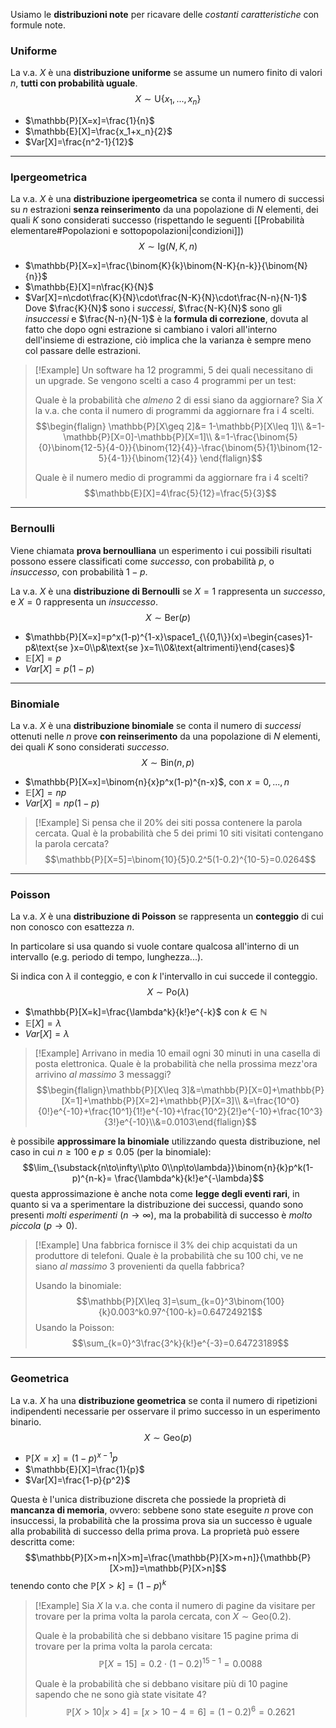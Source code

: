 Usiamo le **distribuzioni note** per ricavare delle _costanti caratteristiche_ con formule note.

### Uniforme
La v.a. $X$ è una **distribuzione uniforme** se assume un numero finito di valori $n$, **tutti con probabilità uguale**.
$$X\sim \text{U}\{x_1,...,x_n\}$$
- $\mathbb{P}[X=x]=\frac{1}{n}$
- $\mathbb{E}[X]=\frac{x_1+x_n}{2}$
- $Var[X]=\frac{n^2-1}{12}$

---
### Ipergeometrica
La v.a. $X$ è una **distribuzione ipergeometrica** se conta il numero di successi su $n$ estrazioni **senza reinserimento** da una popolazione di $N$ elementi, dei quali $K$ sono considerati successo (rispettando le seguenti [[Probabilità elementare#Popolazioni e sottopopolazioni|condizioni]])
$$X\sim \text{Ig}(N, K, n)$$
- $\mathbb{P}[X=x]=\frac{\binom{K}{k}\binom{N-K}{n-k}}{\binom{N}{n}}$
- $\mathbb{E}[X]=n\frac{K}{N}$
- $Var[X]=n\cdot\frac{K}{N}\cdot\frac{N-K}{N}\cdot\frac{N-n}{N-1}$
	Dove $\frac{K}{N}$ sono i _successi_, $\frac{N-K}{N}$ sono gli _insuccessi_ e $\frac{N-n}{N-1}$ è la **formula di correzione**, dovuta al fatto che dopo ogni estrazione si cambiano i valori all'interno dell'insieme di estrazione, ciò implica che la varianza è sempre meno col passare delle estrazioni.

>[!Example]
>Un software ha $12$ programmi, $5$ dei quali necessitano di un upgrade.
>Se vengono scelti a caso $4$ programmi per un test:
>
>Quale è la probabilità che _almeno_ $2$ di essi siano da aggiornare?
>Sia $X$ la v.a. che conta il numero di programmi da aggiornare fra i $4$ scelti.
>$$\begin{flalign}
>\mathbb{P}[X\geq 2]&= 1-\mathbb{P}[X\leq 1]\\
>&=1-\mathbb{P}[X=0]-\mathbb{P}[X=1]\\
>&=1-\frac{\binom{5}{0}\binom{12-5}{4-0}}{\binom{12}{4}}-\frac{\binom{5}{1}\binom{12-5}{4-1}}{\binom{12}{4}}
>\end{flalign}$$
>
>Quale è il numero medio di programmi da aggiornare fra i $4$ scelti?
>$$\mathbb{E}[X]=4\frac{5}{12}=\frac{5}{3}$$

---
### Bernoulli
Viene chiamata **prova bernoulliana** un esperimento i cui possibili risultati possono essere classificati come _successo_, con probabilità $p$, o _insuccesso_, con probabilità $1-p$.

La v.a. $X$ è una **distribuzione di Bernoulli** se $X=1$ rappresenta un _successo_, e $X=0$ rappresenta un _insuccesso_.
$$X\sim \text{Ber}(p)$$
- $\mathbb{P}[X=x]=p^x(1-p)^{1-x}\space1_{\{0,1\}}(x)=\begin{cases}1-p&\text{se }x=0\\p&\text{se }x=1\\0&\text{altrimenti}\end{cases}$
- $\mathbb{E}[X]=p$
- $Var[X]=p(1-p)$

---
### Binomiale
La v.a. $X$ è una **distribuzione binomiale** se conta il numero di _successi_ ottenuti nelle $n$ prove **con reinserimento** da una popolazione di $N$ elementi, dei quali $K$ sono considerati _successo_.
$$X\sim\text{Bin}(n,p)$$
- $\mathbb{P}[X=x]=\binom{n}{x}p^x(1-p)^{n-x}$, con $x=0,...,n$
- $\mathbb{E}[X]=np$
- $Var[X]=np(1-p)$

>[!Example]
>Si pensa che il $20\%$ dei siti possa contenere la parola cercata.
>Qual è la probabilità che $5$ dei primi $10$ siti visitati contengano la parola cercata?
>$$\mathbb{P}[X=5]=\binom{10}{5}0.2^5(1-0.2)^{10-5}=0.0264$$

---
### Poisson
La v.a. $X$ è una **distribuzione di Poisson** se rappresenta un **conteggio** di cui non conosco con esattezza $n$.

In particolare si usa quando si vuole contare qualcosa all'interno di un intervallo (e.g. periodo di tempo, lunghezza...).

Si indica con $\lambda$ il conteggio, e con $k$ l'intervallo in cui succede il conteggio.
$$X\sim\text{Po}(\lambda)$$
- $\mathbb{P}[X=k]=\frac{\lambda^k}{k!}e^{-k}$ con $k\in\mathbb{N}$
- $\mathbb{E}[X]=\lambda$
- $Var[X]=\lambda$

>[!Example]
>Arrivano in media $10$ email ogni $30$ minuti in una casella di posta elettronica.
>Quale è la probabilità che nella prossima mezz'ora arrivino _al massimo_ $3$ messaggi?
>$$\begin{flalign}\mathbb{P}[X\leq 3]&=\mathbb{P}[X=0]+\mathbb{P}[X=1]+\mathbb{P}[X=2]+\mathbb{P}[X=3]\\
>&=\frac{10^0}{0!}e^{-10}+\frac{10^1}{1!}e^{-10}+\frac{10^2}{2!}e^{-10}+\frac{10^3}{3!}e^{-10}\\&=0.0103\end{flalign}$$

è possibile **approssimare la binomiale** utilizzando questa distribuzione, nel caso in cui $n\geq 100$ e $p\leq 0.05$ (per la binomiale):
$$\lim_{\substack{n\to\infty\\p\to 0\\np\to\lambda}}\binom{n}{k}p^k(1-p)^{n-k}= \frac{\lambda^k}{k!}e^{-\lambda}$$
questa approssimazione è anche nota come **legge degli eventi rari**, in quanto si va a sperimentare la distribuzione dei successi, quando sono presenti _molti esperimenti_ ($n\to\infty$), ma la probabilità di successo è _molto piccola_ ($p\to 0$).

>[!Example]
>Una fabbrica fornisce il $3\%$ dei chip acquistati da un produttore di telefoni.
>Quale è la probabilità che su $100$ chi, ve ne siano _al massimo_ $3$ provenienti da quella fabbrica?
>
>Usando la binomiale:
>$$\mathbb{P}[X\leq 3]=\sum_{k=0}^3\binom{100}{k}0.003^k0.97^{100-k}=0.64724921$$
>Usando la Poisson:
>$$\sum_{k=0}^3\frac{3^k}{k!}e^{-3}=0.64723189$$

---
### Geometrica
 La v.a. $X$ ha una **distribuzione geometrica** se conta il numero di ripetizioni indipendenti necessarie per osservare il primo successo in un esperimento binario.
$$X\sim\text{Geo}(p)$$
- $\mathbb{P}[X=x]=(1-p)^{x-1}p$
- $\mathbb{E}[X]=\frac{1}{p}$
- $Var[X]=\frac{1-p}{p^2}$

Questa è l'unica distribuzione discreta che possiede la proprietà di **mancanza di memoria**, ovvero: sebbene sono state eseguite $n$ prove con insuccessi, la probabilità che la prossima prova sia un successo è uguale alla probabilità di successo della prima prova.
La proprietà può essere descritta come:
$$\mathbb{P}[X>m+n|X>m]=\frac{\mathbb{P}[X>m+n]}{\mathbb{P}[X>m]}=\mathbb{P}[X>n]$$
tenendo conto che $\mathbb{P}[X>k]=(1-p)^k$

>[!Example]
>Sia $X$ la v.a. che conta il numero di pagine da visitare per trovare per la prima volta la parola cercata, con $X\sim\text{Geo}(0.2)$.
>
>Quale è la probabilità che si debbano visitare $15$ pagine prima di trovare per la prima volta la parola cercata: 
>$$\mathbb{P}[X=15]=0.2\cdot (1-0.2)^{15-1}=0.0088$$
>
>Quale è la probabilità che si debbano visitare più di $10$ pagine sapendo che ne sono già state visitate $4$?
>$$\mathbb{P}[X>10|x>4]=\mathbb[x>10-4=6]=(1-0.2)^6=0.2621$$
